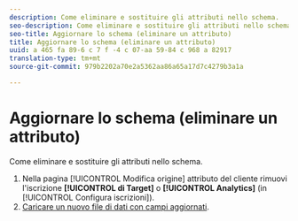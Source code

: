 ```yaml
---
description: Come eliminare e sostituire gli attributi nello schema.
seo-description: Come eliminare e sostituire gli attributi nello schema.
seo-title: Aggiornare lo schema (eliminare un attributo)
title: Aggiornare lo schema (eliminare un attributo)
uuid: a 465 fa 89-6 c 7 f -4 c 07-aa 59-84 c 968 a 82917
translation-type: tm+mt
source-git-commit: 979b2202a70e2a5362aa86a65a17d7c4279b3a1a

---
```



# Aggiornare lo schema (eliminare un attributo)

Come eliminare e sostituire gli attributi nello schema.


1. Nella pagina [!UICONTROL Modifica origine] attributo del cliente rimuovi l&#39;iscrizione **[!UICONTROL di Target]** o **[!UICONTROL Analytics]** (in [!UICONTROL Configura iscrizioni]).
1. [Caricare un nuovo file di dati con campi aggiornati](../attributes/t-crs-usecase.md#task_BCC327B2A0EF4A1BBB2934013AB92B78).

